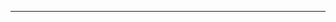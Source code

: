 <!--
CO_OP_TRANSLATOR_METADATA:
{
  "original_hash": "c747db3d4bb981e919b7f3e5a4504269",
  "translation_date": "2025-08-27T13:16:41+00:00",
  "source_file": "04-PracticalSamples/foundrylocal/README.md",
  "language_code": "zh"
}
-->


---

